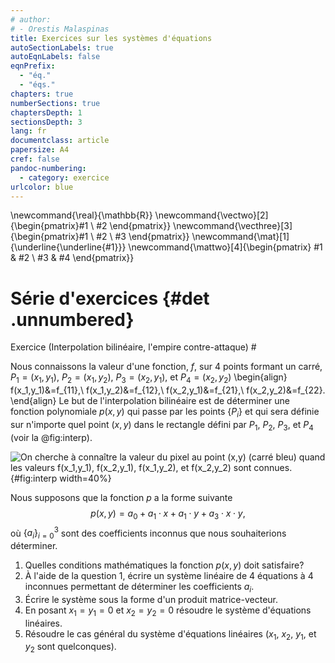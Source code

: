 ```yaml
---
# author:
# - Orestis Malaspinas
title: Exercices sur les systèmes d'équations
autoSectionLabels: true
autoEqnLabels: false
eqnPrefix: 
  - "éq."
  - "éqs."
chapters: true
numberSections: true
chaptersDepth: 1
sectionsDepth: 3
lang: fr
documentclass: article
papersize: A4
cref: false
pandoc-numbering:
  - category: exercice
urlcolor: blue
---
```

\newcommand{\real}{\mathbb{R}}
\newcommand{\vectwo}[2]{\begin{pmatrix}#1 \\ #2 \end{pmatrix}}
\newcommand{\vecthree}[3]{\begin{pmatrix}#1 \\ #2 \\ #3 \end{pmatrix}}
\newcommand{\mat}[1]{\underline{\underline{#1}}}
\newcommand{\mattwo}[4]{\begin{pmatrix}
								#1 & #2 \\
								#3 & #4
						\end{pmatrix}}

Série d'exercices {#det .unnumbered}
=================

Exercice (Interpolation bilinéaire, l'empire contre-attaque) #

Nous connaissons la valeur d'une fonction, $f$, sur $4$ points formant un carré, $P_1=(x_1,y_1)$, $P_2=(x_1,y_2)$, $P_3=(x_2,y_1)$, et $P_4=(x_2,y_2)$
\begin{align}
f(x_1,y_1)&=f_{11},\\
f(x_1,y_2)&=f_{12},\\
f(x_2,y_1)&=f_{21},\\
f(x_2,y_2)&=f_{22}.
\end{align}
Le but de l'interpolation bilinéaire est de déterminer une fonction polynomiale $p(x,y)$ qui passe par les points $\{P_i\}$ et qui sera définie sur n'importe quel point $(x,y)$ dans le rectangle défini par $P_1$, $P_2$, $P_3$, et $P_4$ (voir la @fig:interp). 

![On cherche à connaître la valeur du pixel au point $(x,y)$ (carré bleu) quand les valeurs $f(x_1,y_1)$, $f(x_2,y_1)$, $f(x_1,y_2)$, et $f(x_2,y_2)$ sont connues.](../figs/interp.png){#fig:interp width=40%}

Nous supposons que la fonction $p$ a la forme suivante
$$
p(x,y)=a_0+a_1\cdot x+a_1\cdot y+a_3\cdot x\cdot y,
$$
où $\{a_i\}_{i=0}^3$ sont des coefficients inconnus que nous souhaiterions déterminer.

1. Quelles conditions mathématiques la fonction $p(x,y)$  doit satisfaire?
2. À l'aide de la question $1$, écrire un système linéaire de $4$ équations à $4$ inconnues permettant de déterminer les coefficients $a_i$. 
3. Écrire le système sous la forme d'un produit matrice-vecteur.
4. En posant $x_1=y_1=0$ et $x_2=y_2=0$ résoudre le système d'équations linéaires. 
5. Résoudre le cas général du système d'équations linéaires ($x_1$, $x_2$, $y_1$, et $y_2$ sont quelconques).
